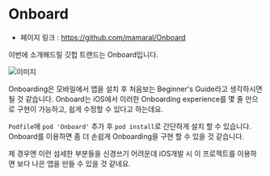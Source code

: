 # Onboard

- 페이지 링크 : https://github.com/mamaral/Onboard

이번에 소개해드릴 깃헙 트랜드는 Onboard입니다.

![이미지](http://teamsego.github.io/github-trend-kr/img/017-13-01.gif)

Onboarding은 모바일에서 앱을 설치 후 처음보는 Beginner's Guide라고 생각하시면 될 것 같습니다.
Onboard는 iOS에서 이러한 Onboarding experience를 몇 줄 만으로 구현이 가능하고, 쉽게 수정할 수 있다고 하는데요.

```Podfile```에 ```pod 'Onboard'``` 추가 후 ```pod install```로 간단하게 설치 할 수 있습니다.
Onboard를 이용하면 좀 더 손쉽게 Onboarding을 구현 할 수 있을 것 같습니다. 

제 경우엔 이런 섬세한 부분들을 신경쓰기 어려운데 iOS개발 시 이 프로젝트를 이용하면 보다 나은 앱을 만들 수 있을 것 같네요.